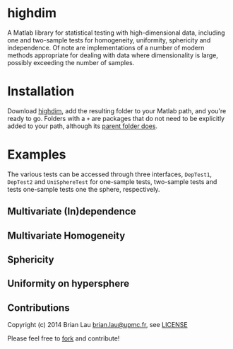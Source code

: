 highdim
==========

A Matlab library for statistical testing with high-dimensional data, including
one and two-sample tests for homogeneity, uniformity, sphericity and
independence. Of note are implementations of a number of modern methods 
appropriate for dealing with data where dimensionality is large, possibly
exceeding the number of samples.

# Installation
Download [highdim](https://github.com/brian-lau/highdim/archive/master.zip), 
add the resulting folder to your Matlab path, and you're ready to go. 
Folders with a `+` are packages that do not need to be explicitly added to your path, 
although its [parent folder does](http://www.mathworks.com/help/matlab/matlab_oop/scoping-classes-with-packages.html#brfynt_-3).

# Examples
The various tests can be accessed through three interfaces, `DepTest1`, `DepTest2` and `UniSphereTest` for one-sample tests, two-sample tests and tests one-sample tests one the sphere, respectively.
## Multivariate (In)dependence

## Multivariate Homogeneity

## Sphericity

## Uniformity on hypersphere


Contributions
--------------------------------
Copyright (c) 2014 Brian Lau [brian.lau@upmc.fr](mailto:brian.lau@upmc.fr), see [LICENSE](https://github.com/brian-lau/highdim/blob/master/LICENSE)

Please feel free to [fork](https://github.com/brian-lau/highdim/fork) and contribute!